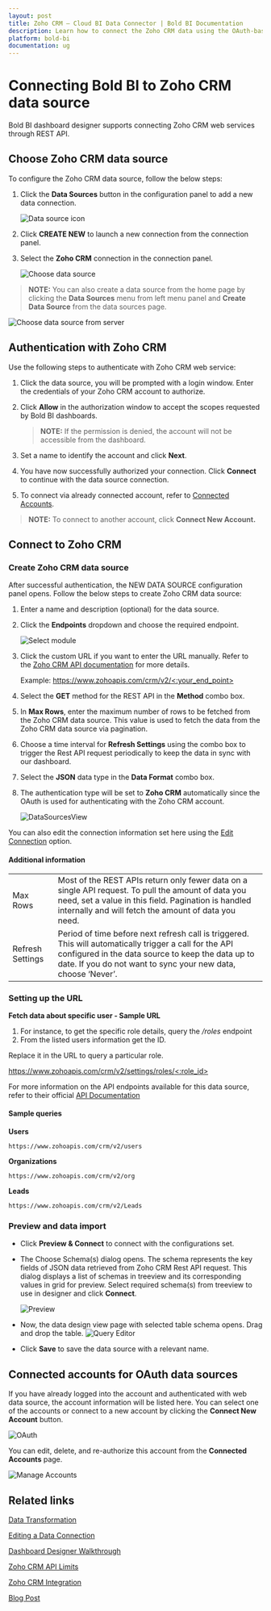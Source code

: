 ```yaml
---
layout: post
title: Zoho CRM – Cloud BI Data Connector | Bold BI Documentation
description: Learn how to connect the Zoho CRM data using the OAuth-based authentication and create a data source in Dashboard Designer with Bold BI Cloud data connector.
platform: bold-bi
documentation: ug
---
```


# Connecting Bold BI to Zoho CRM data source
Bold BI dashboard designer supports connecting Zoho CRM web services through REST API. 

## Choose Zoho CRM data source
To configure the Zoho CRM data source, follow the below steps:
1. Click the **Data Sources** button in the configuration panel to add a new data connection.

   ![Data source icon](/static/assets/working-with-datasource/data-connectors/images/common/DataSourcesIcon.png)

2. Click **CREATE NEW** to launch a new connection from the connection panel.
3. Select the **Zoho CRM** connection in the connection panel.

   ![Choose data source](/static/assets/working-with-datasource/data-connectors/images/ZohoCRM/ChooseDS.png)

> **NOTE:**  You can also create a data source from the home page by clicking the **Data Sources** menu from left menu panel and **Create Data Source** from the data sources page.

   ![Choose data source from server](/static/assets/working-with-datasource/data-connectors/images/ZohoCRM/ChooseDS_Server.png)

## Authentication with Zoho CRM
Use the following steps to authenticate with Zoho CRM web service:

1. Click the data source, you will be prompted with a login window. Enter the credentials of your Zoho CRM account to authorize.
2. Click **Allow** in the authorization window to accept the scopes requested by Bold BI dashboards.

   > **NOTE:**  If the permission is denied, the account will not be accessible from the dashboard.

3. Set a name to identify the account and click **Next**. 
4. You have now successfully authorized your connection. Click **Connect** to continue with the data source connection.
5. To connect via already connected account, refer to [Connected Accounts](/working-with-data-source/data-connectors/zohocrm/#connected-accounts-for-oauth-data-sources).

> **NOTE:**  To connect to another account, click **Connect New Account.**


## Connect to Zoho CRM
### Create Zoho CRM data source
After successful authentication, the NEW DATA SOURCE configuration panel opens. Follow the below steps to create Zoho CRM data source:
1. Enter a name and description (optional) for the data source.
2. Click the **Endpoints** dropdown and choose the required endpoint.

   ![Select module](/static/assets/working-with-datasource/data-connectors/images/ZohoCRM/Module.png)

3. Click the custom URL if you want to enter the URL manually. Refer to the [Zoho CRM API documentation](https://www.zoho.com/crm/help/developer/api/#api-reference) for more details.

    Example: [https://www.zohoapis.com/crm/v2/<:your_end_point>](https://www.zohoapis.com/crm/v2/%3c:your_end_point%3e)    
4. Select the **GET** method for the REST API in the **Method** combo box.
5. In **Max Rows**, enter the maximum number of rows to be fetched from the Zoho CRM data source. This value is used to fetch the data from the Zoho CRM data source via pagination.
6. Choose a time interval for **Refresh Settings** using the combo box to trigger the Rest API request periodically to keep the data in sync with our dashboard.  
7. Select the **JSON** data type in the **Data Format** combo box.
8. The authentication type will be set to **Zoho CRM** automatically since the OAuth is used for authenticating with the Zoho CRM account.

    ![DataSourcesView](/static/assets/working-with-datasource/data-connectors/images/ZohoCRM/DataSourcesView.png)

You can also edit the connection information set here using the [Edit Connection](/working-with-data-source/editing-a-data-connection/) option.

#### Additional information
<table width="600">
<tr>
<td>
Max Rows
</td>
<td>
Most of the REST APIs return only fewer data on a single API request. To pull the amount of data you need, set a value in this field.  
Pagination is handled internally and will fetch the amount of data you need.
</td>
</tr>
<tr>
<td>
Refresh Settings
</td>
<td>
Period of time before next refresh call is triggered. This will automatically trigger a call for the API configured in the data source to keep the data up to date. If you do not want to sync your new data, choose ‘Never’.
</td>
</tr>
</table>

### Setting up the URL

**Fetch data about specific user - Sample URL**
1. For instance, to get the specific role details, query the */roles* endpoint
2. From the listed users information get the ID.

Replace it in the URL to query a particular role.

[https://www.zohoapis.com/crm/v2/settings/roles/<:role_id>](https://www.zohoapis.com/crm/v2/settings/roles/%3c:role_id%3e)

For more information on the API endpoints available for this data source, refer to their official [API Documentation](https://www.zoho.com/crm/help/api/v2/#api-reference)

#### Sample queries
**Users**

`https://www.zohoapis.com/crm/v2/users`

**Organizations**

`https://www.zohoapis.com/crm/v2/org`

**Leads**

`https://www.zohoapis.com/crm/v2/Leads`

### Preview and data import
* Click **Preview & Connect** to connect with the configurations set.
* The Choose Schema(s) dialog opens. The schema represents the key fields of JSON data retrieved from Zoho CRM Rest API request. This dialog displays a list of schemas in treeview and its corresponding values in grid for preview. Select required schema(s) from treeview to use in designer and click **Connect**.

   ![Preview](/static/assets/working-with-datasource/data-connectors/images/common/Preview.png)

* Now, the data design view page with selected table schema opens. Drag and drop the table.
   ![Query Editor](/static/assets/working-with-datasource/data-connectors/images/common/QueryEditor.png)

* Click **Save** to save the data source with a relevant name.

## Connected accounts for OAuth data sources
If you have already logged into the account and authenticated with web data source, the account information will be listed here. You can select one of the accounts or connect to a new account by clicking the **Connect New Account** button.

   ![OAuth](/static/assets/working-with-datasource/data-connectors/images/ZohoCRM/OAuthDS.png)

You can edit, delete, and re-authorize this account from the **Connected Accounts** page.

   ![Manage Accounts](/static/assets/working-with-datasource/data-connectors/images/ZohoCRM/ManageDS.png)

## Related links
[Data Transformation](/working-with-data-source/transforming-data/joining-table/)

[Editing a Data Connection](/working-with-data-source/editing-a-data-connection/)   

[Dashboard Designer Walkthrough](/getting-started/creating-dashboard/)

[Zoho CRM API Limits](https://www.zoho.com/crm/help/developer/api/api-limits.html)

[Zoho CRM Integration](https://www.boldbi.com/integrations/zoho-crm?utm_source=syncfusion&utm_medium=documentation&utm_campaign=boldbizohocrmintegration)

[Blog Post](https://www.boldbi.com/blog/visualize-sales-metrics-with-a-zoho-crm-sales-dashboard)